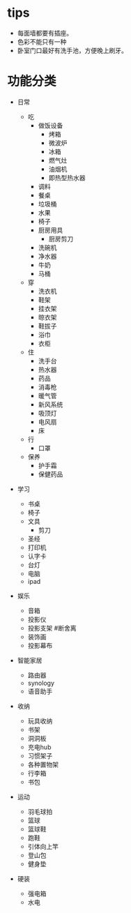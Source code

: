 # tips
- 每面墙都要有插座。
- 色彩不能只有一种
- 卧室门口最好有洗手池，方便晚上刷牙。

# 功能分类
- 日常
	- 吃
		- 做饭设备
			- 烤箱
			- 微波炉
			- 冰箱
			- 燃气灶
			- 油烟机
			- 即热型热水器
		- 调料
		- 餐桌
		- 垃圾桶
		- 水果
		- 椅子
		- 厨房用具
			- 厨房剪刀
		- 洗碗机
		- 净水器
		- 牛奶
		- 马桶
	- 穿
		- 洗衣机
		- 鞋架
		- 挂衣架
		- 晾衣架
		- 鞋拔子
		- 浴巾
		- 衣柜
	- 住
		- 洗手台
		- 热水器
		- 药品
		- 消毒枪
		- 暖气管
		- 新风系统
		- 吸顶灯
		- 电风扇
		- 床
	- 行
		- 口罩
	- 保养
		- 护手霜
		- 保健药品

- 学习
	- 书桌
	- 椅子
	- 文具
		- 剪刀
	- 圣经
	- 打印机
	- 认字卡
	- 台灯
	- 电脑
	- ipad
- 娱乐
	- 音箱
	- 投影仪
	- 投影支架 #断舍离
	- 装饰画
	- 投影幕布
- 智能家居
	- 路由器
	- synology
	- 语音助手
- 收纳
	- 玩具收纳
	- 书架
	- 洞洞板
	- 充电hub
	- 习惯架子
	- 各种置物架
	- 行李箱
	- 书包
- 运动
	- 羽毛球拍
	- 篮球
	- 篮球鞋
	- 跑鞋
	- 引体向上竿
	- 登山包
	- 健身垫
- 硬装
	- 强电箱
	- 水电
 